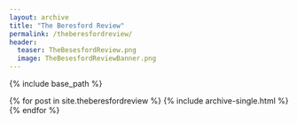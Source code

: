 ```yaml
---
layout: archive
title: "The Beresford Review"
permalink: /theberesfordreview/
header:
  teaser: TheBesesfordReview.png
  image: TheBesesfordReviewBanner.png
---
```


{% include base_path %}

{% for post in site.theberesfordreview %}
    {% include archive-single.html %}
{% endfor %}